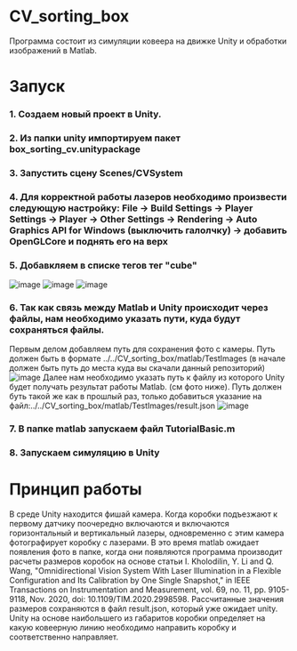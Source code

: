 # CV_sorting_box
Программа состоит из симуляции ковеера на движке Unity и обработки изображений в Matlab.

# Запуск
### 1. Создаем новый проект в Unity.
### 2. Из папки unity импортируем пакет box_sorting_cv.unitypackage
### 3. Запустить сцену Scenes/CVSystem
### 4. Для корректной работы лазеров необходимо произвести следующую настройку: File -> Build Settings -> Player Settings -> Player -> Other Settings -> Rendering -> Auto Graphics API for Windows (выключить галолчку) -> добавить OpenGLCore и поднять его на верх
### 5. Добавкляем в списке тегов тег "cube"
![image](https://github.com/rkdlight/CV_sorting_box/assets/30794595/557a0b11-80ef-4582-8362-a8a2831f85a0)
![image](https://github.com/rkdlight/CV_sorting_box/assets/30794595/1ed7d051-4aa9-48c1-8e87-10bde4726754)
![image](https://github.com/rkdlight/CV_sorting_box/assets/30794595/7e18b2ff-a769-45a3-bb83-2c5ac102e274)
### 6. Так как связь между Matlab и Unity происходит через файлы, нам необходимо указать пути, куда будут сохраняться файлы.
Первым делом добавляем путь для сохранения фото с камеры. Путь должен быть в формате ../../CV_sorting_box/matlab/TestImages (в начале должен быть путь до места куда вы скачали данный репозиторий)
![image](https://github.com/rkdlight/CV_sorting_box/assets/30794595/bf0d303c-9d5f-40ab-908b-a91313287890)
Далее нам необходимо указать путь к файлу из которого Unity будет получать результат работы Matlab. (cм фото ниже). Путь должен буть такой же как в прошлый раз, только добавиться указание на файл:../../CV_sorting_box/matlab/TestImages/result.json
![image](https://github.com/rkdlight/CV_sorting_box/assets/30794595/d7568fc9-0b7c-42f6-86f6-d28f1139df12)

### 7. В папке matlab запускаем файл TutorialBasic.m
### 8. Запускаем симуляцию в Unity

# Принцип работы
В среде Unity находится фишай камера. Когда коробки подъезжают к первому датчику поочередно включаются и включаются горизонтальный и вертикальный лазеры, одновременно с этим камера фотографирует коробку с лазерами. В это время matlab ожидает появления фото в папке, когда они появляются программа производит расчеты размеров коробок на основе статьи I. Kholodilin, Y. Li and Q. Wang, "Omnidirectional Vision System With Laser Illumination in a Flexible Configuration and Its Calibration by One Single Snapshot," in IEEE Transactions on Instrumentation and Measurement, vol. 69, no. 11, pp. 9105-9118, Nov. 2020, doi: 10.1109/TIM.2020.2998598. Рассчитанные значения размеров сохраняются в файл result.json, который уже ожидает unity.
Unity на основе наибольшего из габаритов коробки определяет на какую ковеерную линию необходимо направить коробку и соответственно направляет.


